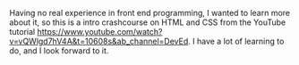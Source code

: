 Having no real experience in front end programming, I wanted to learn more about it, so this is a intro crashcourse on HTML and CSS from the YouTube tutorial https://www.youtube.com/watch?v=vQWlgd7hV4A&t=10608s&ab_channel=DevEd. I have a lot of learning to do, and I look forward to it. 

